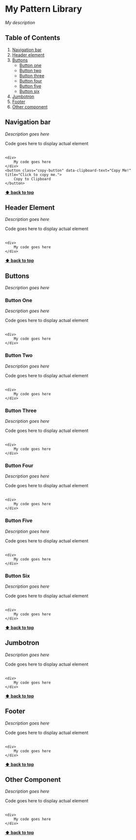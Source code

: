 # My Pattern Library

*My description*



## Table of Contents

  1. [Navigation bar](#navigation-bar)
  1. [Header element](#header-element)
  1. [Buttons](#buttons)
     * [Button one](#button-one)
     * [Button two](#button-two)
     * [Button three](#button-three)
     * [Button four](#button-four)
     * [Button five](#button-five)
     * [Button six](#button-six)
  1. [Jumbotron](#jumbotron)
  1. [Footer](#footer)
  1. [Other component](#other-component)


## Navigation bar

*Description goes here*

<div>
    Code goes here to display actual element
</div>
<br />
  

    <div>
        My code goes here
    </div>
    <button class="copy-button" data-clipboard-text="Copy Me!" title="Click to copy me.">
        Copy to Clipboard
    </button>
    

**[⬆ back to top](#table-of-contents)**

## Header Element

*Description goes here*

<div>
    Code goes here to display actual element
</div>
<br />

    <div>
        My code goes here
    </div>

**[⬆ back to top](#table-of-contents)**

## Buttons

*Description goes here*

### Button One

*Description goes here*

<div>
    Code goes here to display actual element
</div>
<br />

    <div>
        My code goes here
    </div>

### Button Two

*Description goes here*

<div>
    Code goes here to display actual element
</div>
<br />

    <div>
        My code goes here
    </div>

### Button Three

*Description goes here*

<div>
    Code goes here to display actual element
</div>
<br />

    <div>
        My code goes here
    </div>

### Button Four

*Description goes here*

<div>
    Code goes here to display actual element
</div>
<br />

    <div>
        My code goes here
    </div>
  
### Button Five

*Description goes here*

<div>
    Code goes here to display actual element
</div>
<br />

    <div>
        My code goes here
    </div>

### Button Six

*Description goes here*

<div>
    Code goes here to display actual element
</div>
<br />

    <div>
        My code goes here
    </div>
  
**[⬆ back to top](#table-of-contents)**

## Jumbotron

*Description goes here*

<div>
    Code goes here to display actual element
</div>
<br />

    <div>
        My code goes here
    </div>
  
**[⬆ back to top](#table-of-contents)**

## Footer

*Description goes here*

<div>
    Code goes here to display actual element
</div>
<br />

    <div>
        My code goes here
    </div>
  
**[⬆ back to top](#table-of-contents)**

## Other Component

*Description goes here*

<div>
    Code goes here to display actual element
</div>
<br />

    <div>
        My code goes here
    </div>
  
**[⬆ back to top](#table-of-contents)**